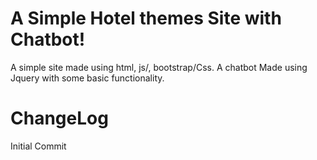 # A Simple Hotel themes Site with Chatbot!

A simple site made using html, js/, bootstrap/Css. A chatbot Made using Jquery with some basic functionality. 

# ChangeLog
Initial Commit
